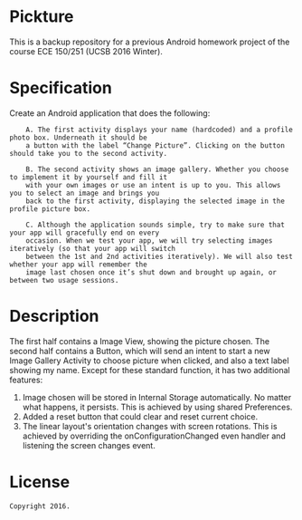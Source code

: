 # Pickture
This is a backup repository for a previous Android homework project of the course ECE 150/251 (UCSB 2016 Winter).

# Specification
Create an Android application that does the following:
```
    A. The first activity displays your name (hardcoded) and a profile photo box. Underneath it should be 
    a button with the label “Change Picture”. Clicking on the button should take you to the second activity.
```
```
    B. The second activity shows an image gallery. Whether you choose to implement it by yourself and fill it 
    with your own images or use an intent is up to you. This allows you to select an image and brings you 
    back to the first activity, displaying the selected image in the profile picture box.
```
```
    C. Although the application sounds simple, try to make sure that your app will gracefully end on every 
    occasion. When we test your app, we will try selecting images iteratively (so that your app will switch 
    between the 1st and 2nd activities iteratively). We will also test whether your app will remember the 
    image last chosen once it’s shut down and brought up again, or between two usage sessions.
```

# Description
The first half contains a Image View, showing the picture chosen.
The second half contains a Button, which will send an intent to start a new Image Gallery Activity to choose picture when clicked, and also a text label showing my name.
Except for these standard function, it has two additional features:
  1. Image chosen will be stored in Internal Storage automatically. No matter what happens, it persists.
    This is achieved by using shared Preferences.
  2. Added a reset button that could clear and reset current choice.
  3. The linear layout's orientation changes with screen rotations.
    This is achieved by overriding the onConfigurationChanged even handler and listening the screen changes event.

# License

    Copyright 2016.

